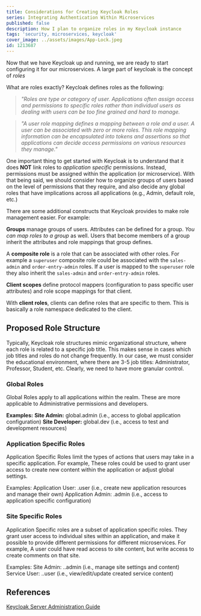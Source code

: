 ```yaml
---
title: Considerations for Creating Keycloak Roles
series: Integrating Authentication Within Microservices
published: false
description: How I plan to organize roles in my Keycloak instance
tags: 'security, microservices, keycloak'
cover_image: ../assets/images/App-Lock.jpeg
id: 1213687
---
```


Now that we have Keycloak up and running, we are ready to start configuring it for our microservices. A large part of keycloak is the concept of *roles*

What are roles exactly? Keycloak defines roles as the following:

> *"Roles are type or category of user. Applications often assign access and permissions to specific roles rather than individual users as dealing with users can be too fine grained and hard to manage.*

> *"A user role mapping defines a mapping between a role and a user. A user can be associated with zero or more roles. This role mapping information can be encapsulated into tokens and assertions so that applications can decide access permissions on various resources they manage."*

One important thing to get started with Keycloak is to understand that it does **NOT** link roles to *application specific* permissions. Instead, permissions must be assigned within the application (or microservice). With that being said, we should consider how to organize groups of users based on the level of permissions that they require, and also decide any global roles that have implications across all applications (e.g., Admin, default role, etc.)

There are some additional constructs that Keycloak provides to make role management easier. For example:

**Groups** manage groups of users. Attributes can be defined for a group. *You can map roles to a group* as well. Users that become members of a group inherit the attributes and role mappings that group defines.

A **composite role** is a role that can be associated with other roles. For example a `superuser` composite role could be associated with the `sales-admin` and `order-entry-admin` roles. If a user is mapped to the `superuser` role they also inherit the `sales-admin` and `order-entry-admin` roles.

**Client scopes** define protocol mappers (configuration to pass specific user attributes) and role scope mappings for that client. 

With **client roles**, clients can define roles that are specific to them. This is basically a role namespace dedicated to the client.

## Proposed Role Structure

Typically, Keycloak role structures mimic organizational structure, where each role is related to a specific job title. This makes sense in cases which job titles and roles do not change frequently. In our case, we must consider the educational environment, where there are 3-5 job titles: Administrator, Professor, Student, etc. Clearly, we need to have more granular control.

### Global Roles

Global Roles apply to all applications within the realm. These are more applicable to Administrative permissions and developers.

**Examples:**
**Site Admin:** global.admin (i.e., access to global application configuration)
**Site Developer:** global.dev (i.e., access to test and development resources)

### Application Specific Roles

Application Specific Roles limit the types of actions that users may take in a specific application. For example, These roles could be used to grant user access to create new content within the application or adjust global settings.

Examples:
Application User: <application>.user (i.e., create new application resources and manage their own)
Application Admin: <application>.admin (i.e., access to application specific configuration)

### Site Specific Roles

Application Specific roles are a subset of application specific roles. They grant user access to individual sites within an application, and make it possible to provide different permissions for different microservices. For example, A user could have read access to site content, but write access to create comments on that site.

Examples:
Site Admin: <application>.<site-uid>.admin (i.e., manage site settings and content)
Service User: <application>.<site-uid>.user (i.e., view/edit/update created service content)


## References

[Keycloak Server Administration Guide](https://www.keycloak.org/docs/latest/server_admin/)
